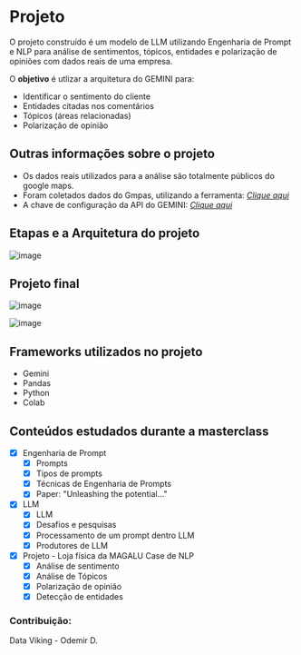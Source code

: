 # Projeto
O projeto construído é um modelo de LLM utilizando Engenharia de Prompt e NLP para análise de sentimentos, tópicos, entidades e polarização de opiniões com dados reais de uma empresa.


O **objetivo** é utlizar a arquitetura do GEMINI para:
- Identificar o sentimento do cliente
- Entidades citadas nos comentários
- Tópicos (áreas relacionadas)
- Polarização de opinião

## Outras informações sobre o projeto

- Os dados reais utilizados para a análise são totalmente públicos do google maps.
- Foram coletados dados do Gmpas, utilizando a ferramenta: [_Clique aqui_](https://outscraper.com/pt/)
- A chave de configuração da API do GEMINI: [_Clique aqui_](https://aistudio.google.com/app/apikey)
## Etapas e a Arquitetura do projeto

![image](https://github.com/user-attachments/assets/e803b5d6-1efd-4dd7-865d-e94e90c17e28)


## Projeto final
![image](https://github.com/user-attachments/assets/5615c601-0fac-4dfc-a01d-39197bcd1d21)

![image](https://github.com/user-attachments/assets/d7ed5df5-0540-44a9-bbe5-8df09b610195)


## Frameworks utilizados no projeto
- Gemini
- Pandas
- Python
- Colab

## Conteúdos estudados durante a masterclass
- [X] Engenharia de Prompt
  - [X] Prompts
  - [X] Tipos de prompts
  - [X] Técnicas de Engenharia de Prompts
  - [X] Paper: "Unleashing the potential..."

- [X] LLM
  - [X] LLM
  - [X] Desafios e pesquisas
  - [X] Processamento de um prompt dentro LLM
  - [X] Produtores de LLM
     
- [X] Projeto - Loja física da MAGALU
Case de NLP
  - [X] Análise de sentimento
  - [X] Análise de Tópicos
  - [X] Polarização de opinião
  - [X] Detecção de entidades
  
### Contribuição:
Data Viking - Odemir D.

